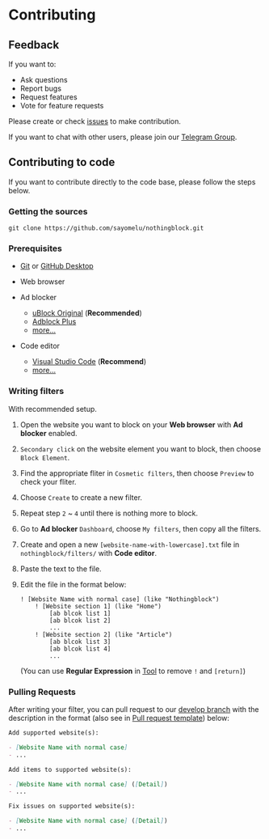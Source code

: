 # Contributing

## Feedback

If you want to:

- Ask questions
- Report bugs
- Request features
- Vote for feature requests

Please create or check [issues](https://github.com/sayomelu/nothingblock/issues/new/choose) to make contribution.

If you want to chat with other users, please join our [Telegram Group](https://t.me/nothingblock).

## Contributing to code

If you want to contribute directly to the code base, please follow the steps below.

### Getting the sources

`git clone https://github.com/sayomelu/nothingblock.git`

### Prerequisites

- [Git](https://git-scm.com/) or [GitHub Desktop](https://desktop.github.com)

- Web browser

- Ad blocker
  - [uBlock Original](https://github.com/gorhill/uBlock) (**Recommended**)
  - [Adblock Plus](https://adblockplus.org)
  - [more...](https://bing.com/search?q=ad+blocker)

- Code editor
  - [Visual Studio Code](https://code.visualstudio.com/) (**Recommend**)
  - [more...](https://bing.com/search?q=code+editor)

### Writing filters

With recommended setup.

1. Open the website you want to block on your **Web browser** with **Ad blocker** enabled.
2. `Secondary click` on the website element you want to block, then choose `Block Element`.
3. Find the appropriate fliter in `Cosmetic filters`, then choose `Preview` to check your fliter.
4. Choose `Create` to create a new filter.
5. Repeat step `2` ~ `4` until there is nothing more to block.
6. Go to **Ad blocker** `Dashboard`, choose `My filters`, then copy all the filters.
7. Create and open a new `[website-name-with-lowercase].txt` file in `nothingblock/filters/` with **Code editor**.
8. Paste the text to the file.
9. Edit the file in the format below:

    ```adblock-filter
    ! [Website Name with normal case] (like "Nothingblock")
        ! [Website section 1] (like "Home")
            [ab blcok list 1]
            [ab blcok list 2]
            ...
        ! [Website section 2] (like "Article")
            [ab blcok list 3]
            [ab blcok list 4]
            ...
    ```

    (You can use **Regular Expression** in [Tool](/docs/tool.md) to remove `!` and `[return]`)

### Pulling Requests

After writing your filter, you can pull request to our [develop branch](https://github.com/sayomelu/nothingblock/tree/develop) with the description in the format (also see in [Pull request template](../.github/PULL_REQUEST_TEMPLATE.md)) below:

```markdown
Add supported website(s):

- [Website Name with normal case]
- ...

Add items to supported website(s):

- [Website Name with normal case] ([Detail])
- ...

Fix issues on supported website(s):

- [Website Name with normal case] ([Detail])
- ...
```
